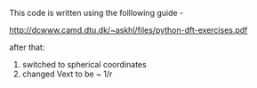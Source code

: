 This code is written using the folllowing guide - 

http://dcwww.camd.dtu.dk/~askhl/files/python-dft-exercises.pdf

after that: 
1) switched to spherical coordinates
2) changed Vext to be ~ 1/r
